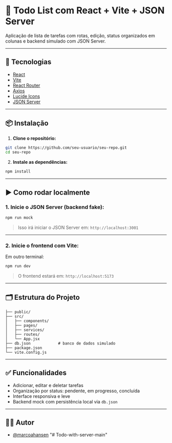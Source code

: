 # 📝 Todo List com React + Vite + JSON Server

Aplicação de lista de tarefas com rotas, edição, status organizados em colunas e backend simulado com JSON Server.

---

## 🚀 Tecnologias

- [React](https://reactjs.org/)
- [Vite](https://vitejs.dev/)
- [React Router](https://reactrouter.com/)
- [Axios](https://axios-http.com/)
- [Lucide Icons](https://lucide.dev/)
- [JSON Server](https://github.com/typicode/json-server)

---

## 📦 Instalação

1. **Clone o repositório:**

```bash
git clone https://github.com/seu-usuario/seu-repo.git
cd seu-repo
```

2. **Instale as dependências:**

```bash
npm install
```

---

## ▶️ Como rodar localmente

### 1. Inicie o JSON Server (backend fake):

```bash
npm run mock
```

> Isso irá iniciar o JSON Server em: `http://localhost:3001`

---

### 2. Inicie o frontend com Vite:

Em outro terminal:

```bash
npm run dev
```

> O frontend estará em: `http://localhost:5173`

---

## 🗂 Estrutura do Projeto

```
├── public/
├── src/
│   ├── components/
│   ├── pages/
│   ├── services/
│   ├── routes/
│   └── App.jsx
├── db.json            # banco de dados simulado
├── package.json
└── vite.config.js
```

---

## ✅ Funcionalidades

- Adicionar, editar e deletar tarefas
- Organização por status: pendente, em progresso, concluída
- Interface responsiva e leve
- Backend mock com persistência local via `db.json`

---

## 🧑‍💻 Autor

- [@marcoahansen](https://github.com/marcoahansen)
"# Todo-with-server-main" 
